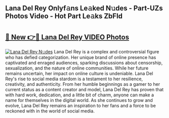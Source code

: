 ## Lana Del Rey Onlyf𝚊ns Le𝚊ked N𝚞des - Part-UZs Photos Video - Hot Part Le𝚊ks ZbFId

# <h2><a href="http://ab54032.deff.icu/?id=Lana+Del+Rey">🔗 New 👉🔴 Lana Del Rey VIDEO Photos</a></h2>

[![Lana Del Rey N𝚞des](https://i.imgur.com/rIISA9y.gif)](http://ab54032.deff.icu/?id=Lana+Del+Rey)
Lana Del Rey is a complex and controversial figure who has defied categorization. Her unique brand of online presence has captivated and enraged audiences, sparking discussions about censorship, sexualization, and the nature of online communities. While her future remains uncertain, her impact on online culture is undeniable. Lana Del Rey's rise to social media stardom is a testament to her resilience, creativity, and authenticity. From her humble beginnings as a gamer to her current status as a content creator and model, Lana Del Rey has proven that with hard work, dedication, and a little bit of charm, anyone can make a name for themselves in the digital world. As she continues to grow and evolve, Lana Del Rey remains an inspiration to her fans and a force to be reckoned with in the world of social media.
